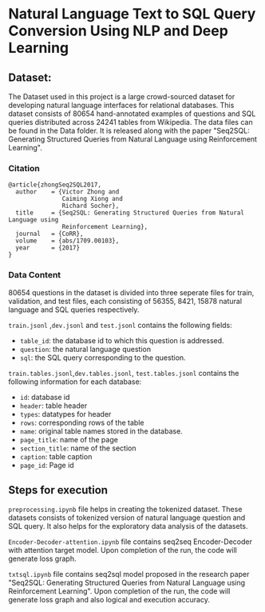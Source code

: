 # Natural Language Text to SQL Query Conversion Using NLP and Deep Learning



## Dataset:

The Dataset used in this project is a large crowd-sourced dataset for developing natural language interfaces for relational databases. This dataset consists of 80654 hand-annotated examples of questions and SQL queries distributed across 24241 tables from Wikipedia. The data files can be found in the Data folder. It is released along with the paper "Seq2SQL: Generating Structured Queries from Natural Language using Reinforcement Learning".

### Citation
```
@article{zhongSeq2SQL2017,
  author    = {Victor Zhong and
               Caiming Xiong and
               Richard Socher},
  title     = {Seq2SQL: Generating Structured Queries from Natural Language using
               Reinforcement Learning},
  journal   = {CoRR},
  volume    = {abs/1709.00103},
  year      = {2017}
}
```
### Data Content

80654 questions in the dataset is divided into three seperate files for train, validation, and test files, each consisting of 56355, 8421, 15878 natural language and SQL queries respectively.

`train.jsonl` ,`dev.jsonl` and `test.jsonl` contains the following fields:

- `table_id`: the database id to which this question is addressed.
- `question`: the natural language question
- `sql`: the SQL query corresponding to the question.
 
`train.tables.jsonl`,`dev.tables.jsonl`, `test.tables.jsonl`  contains the following information for each database:

- `id`: database id
- `header`: table header
- `types`: datatypes for header 
- `rows`: corresponding rows of the table
- `name`: original table names stored in the database.
- `page_title`: name of the page
- `section_title`: name of the section
- `caption`: table caption
- `page_id`: Page id

## Steps for execution

`preprocessing.ipynb` file helps in creating the tokenized dataset. These datasets consists of tokenized version of natural language question and SQL query. It also helps for the exploratory data analysis of the datasets.

`Encoder-Decoder-attention.ipynb` file contains seq2seq Encoder-Decoder with attention target model. Upon completion of the run, the code will generate loss graph.

`txtsql.ipynb` file contains seq2sql model proposed in the research paper "Seq2SQL: Generating Structured Queries from Natural Language using Reinforcement Learning". Upon completion of the run, the code will generate loss graph and also logical and execution accuracy.
